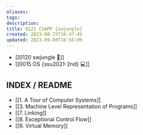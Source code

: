 ```yaml
---
aliases: 
tags: 
description:
title: 0121 CSAPP {swjungle}
created: 2023-08-25T16:47:45
updated: 2023-09-08T18:55:09
---
```

- [[0120 swjungle 🤖]]
- [[0015 OS {ssu2021-2nd} 💻]]

## INDEX / README

- [[1. A Tour of Computer Systems]]
- [[3. Machine Level Representation of Programs]]
- [[7. Linking]]
- [[8. Exceptional Control Flow]]
- [[9. Virtual Memory]]
